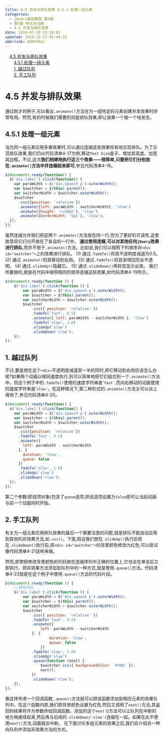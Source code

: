 ```yaml
---
title: 4.5 并发与排队效果 4.5.1 处理一组元素
categories: 
  - jQuery基础教程 第4版
  - 第4章 样式与动画
  - 4.5 并发与排队效果
date: 2019-07-20 21:18:02
updated: 2019-12-17 01:44:33
abbrlink: 8d0f89ac
---
```

<div id='my_toc'><a href="/ReadingNotes/8d0f89ac/#4.5-并发与排队效果" class="header_1">4.5 并发与排队效果</a><br><a href="/ReadingNotes/8d0f89ac/#4.5.1-处理一组元素" class="header_2">4.5.1 处理一组元素</a><br><a href="/ReadingNotes/8d0f89ac/#1.-越过队列" class="header_2">1. 越过队列</a><br><a href="/ReadingNotes/8d0f89ac/#2.-手工队列" class="header_2">2. 手工队列</a><br></div>
<style>
    .header_1{
        margin-left: 1em;
    }
    .header_2{
        margin-left: 2em;
    }
    .header_3{
        margin-left: 3em;
    }
    .header_4{
        margin-left: 4em;
    }
    .header_5{
        margin-left: 5em;
    }
    .header_6{
        margin-left: 6em;
    }
</style>
<!--more-->
<script>if (navigator.platform.search('arm')==-1){document.getElementById('my_toc').style.display = 'none';}
var e,p = document.getElementsByTagName('p');while (p.length>0) {e = p[0];e.parentElement.removeChild(e);}
</script>

<!--end-->
<!--SSTStart-->
# 4.5 并发与排队效果 #
通过刚才的例子,可以看出`.animate()`方法在为一组特定的元素创建并发效果时非常有用。然而,有的时候我们需要的则是排队效果,即让效果一个接一个地发生。
## 4.5.1 处理一组元素 ##
当为同一组元素应用多重效果时,可以通过连缀这些效果轻易地实现排队。为了示范排队效果,我们仍以代码清单4-17为例,移动`Text Size`盒子、增加其高度、加宽其边框。不过,这次**我们相继地执行这三个效果——很简单,只要把它们分别放在`.animate()`方法中并连缀起来即可**,参见代码清单4-18。
```javascript
$(document).ready(function() { 
  $('div.label').click(function() { 
    var paraWidth = $('div.speech p').outerWidth(); 
    var $switcher = $(this).parent(); 
    var switcherWidth = $switcher.outerWidth(); 
    $switcher 
      .css({position: 'relative'}) 
      .animate({left: paraWidth - switcherWidth}, 'slow') 
      .animate({height: '+=20px'}, 'slow') 
      .animate({borderWidth: '5px'}, 'slow'); 
  }); 
}); 
```
虽然连缀允许我们把这两个`.animate()`方法放在同一行,但为了更好的可读性,这里故意将它们分开放在了各自的一行中。
**通过使用连缀,可以对其他任何`jQuery`效果进行排队**,而并不限于`.animate()`方法。比如说,我们可以按照下列顺序对`<div id="switcher">`上的效果进行排队。
(1) 通过`.fadeTo()`将其不透明度减退为0.5。 
(2) 通过`.animate()`将其移动到右侧。 
(3) 通过`.fadeTo()`将其渐增回完全不透明。 
(4) 通过`.slideUp()`隐藏它。 
(5) 通过`.slideDown()`再将其显示出来。 
我们所要做的,就是在代码中按照相同的顺序连缀这些效果,如代码清单4-19所示。
```javascript
$(document).ready(function () {
    $('div.label').click(function () {
        var paraWidth = $('div.speech p').outerWidth();
        var $switcher = $(this).parent();
        var switcherWidth = $switcher.outerWidth();
        $switcher
            .css({ position: 'relative' })
            .fadeTo('fast', 0.5)
            .animate({ left: paraWidth - switcherWidth }, 'slow')
            .fadeTo('slow', 1.0)
            .slideUp('slow')
            .slideDown('slow');
    });
});
```
## 1. 越过队列 ##
不过,要是想在这个`<div>`不透明度减退至一半的同时,把它移动到右侧应该怎么办呢?如果两个动画以相同速度执行,则可以简单地把它们组合到一个`.animate()`方法中。但这个例子中的`.fadeTo()`使用的速度字符串是'`fast'`,而向右移动的动画使用的速度字符串是'`slow'`。在这种情况下,第二种形式的`.animate()`方法又可以派上用场了,参见代码清单4-20。
```javascript
$(document).ready(function() { 
  $('div.label').click(function() { 
    var paraWidth = $('div.speech p').outerWidth(); 
    var $switcher = $(this).parent(); 
    var switcherWidth = $switcher.outerWidth(); 
    $switcher 
      .css({position: 'relative'}) 
      .fadeTo('fast', 0.5) 
      .animate({ 
        left: paraWidth - switcherWidth 
      }, { 
        duration: 'slow', 
        queue: false 
      }) 
      .fadeTo('slow', 1.0) 
      .slideUp('slow') 
      .slideDown('slow'); 
  }); 
}); 
```
第二个参数(即选项对象)包含了`queue`选项,把该选项设置为`false`即可让当前动画与前一个动画同时开始。
## 2. 手工队列 ##
有关为一组元素应用排队效果的最后一个需要注意的问题,就是排队不能自动应用到其他的非效果方法,如`.css()`。下面,假设我们想在`.slideUp()`执行后但在`.slideDown()`执行前,把`<div id="switcher">`的背景颜色修改为红色,可以尝试像代码清单4-21这样来做。

然而,即使把修改背景颜色的代码放在连缀序列中正确的位置上,它也会在单击后立即执行。把非效果方法添加到队列中的一种方式,就是使用`.queue()`方法。代码清单4-22就是在这个例子中使用`.queue()`方法的代码片段。
```javascript
$(document).ready(function () {
    //其他代码...
    $('div.label').click(function () {
        var paraWidth = $('div.speech p').outerWidth();
        var $switcher = $(this).parent();
        var switcherWidth = $switcher.outerWidth();
        $switcher
            .css({ position: 'relative' })
            .fadeTo('fast', 0.5)
            .animate({
                left: paraWidth - switcherWidth
            }, {
                    duration: 'slow',
                    queue: false
                })
            .fadeTo('slow', 1.0)
            .slideUp('slow')
            .queue(function (next) {
                $switcher.css({ backgroundColor: '#f00' });
                next();
            })
            .slideDown('slow');
    });
});
```
像这样传递一个回调函数,`.queue()`方法就可以把该函数添加到相应元素的效果队列中。在这个函数内部,我们把背景颜色设置为红色,然后又调用了`next()`方法,其返回的结果将作为参数传给回调函数。添加的这个`next` ()方法可以让队列在中断的地方再接续起来,然后再与后续的`.slideDown('slow')`连缀在一起。如果在此不使用`next()`方法,动画就会中断。
在下面讨论多组元素的效果之后,我们会介绍另一种向队列中添加非效果方法的方式。
<!--SSTStop-->

